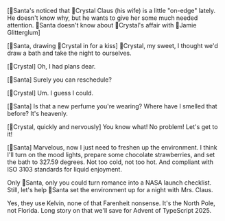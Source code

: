 [🎅Santa's noticed that 💋Crystal Claus (his wife) is a little "on-edge" lately. He doesn't know why, but he wants to give her some much needed attention. 🎅Santa doesn't know about 💋Crystal's affair with 🪩Jamie Glitterglum]

[🎅Santa, drawing 💋Crystal in for a kiss] 💋Crystal, my sweet, I thought we'd draw a bath and take the night to ourselves.

[💋Crystal] Oh, I had plans dear.

[🎅Santa] Surely you can reschedule?

[💋Crystal] Um. I guess I could.

[🎅Santa] Is that a new perfume you're wearing? Where have I smelled that before? It's heavenly.

[💋Crystal, quickly and nervously] You know what! No problem! Let's get to it!

[🎅Santa] Marvelous, now I just need to freshen up the environment. I think I'll turn on the mood lights, prepare some chocolate strawberries, and set the bath to 327.59 degrees. Not too cold, not too hot. And compliant with ISO 3103 standards for liquid enjoyment.

Only 🎅Santa, only you could turn romance into a NASA launch checklist. Still, let's help 🎅Santa set the environment up for a night with Mrs. Claus.

Yes, they use Kelvin, none of that Farenheit nonsense. It's the North Pole, not Florida. Long story on that we'll save for Advent of TypeScript 2025.
